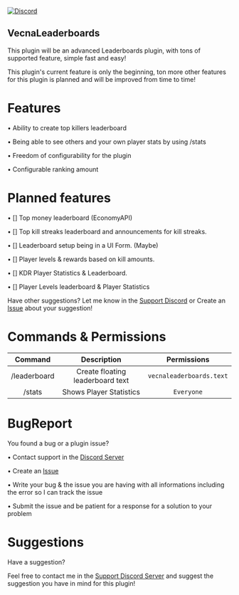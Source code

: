 [![Discord](https://img.shields.io/discord/837701868649709568.svg?label=&logo=discord&logoColor=ffffff&color=7389D8&labelColor=6A7EC2)](https://discord.gg/jWFB56RqUN) 

## VecnaLeaderboards
This plugin will be an advanced Leaderboards plugin, with tons of supported feature, simple fast and easy!

This plugin's current feature is only the beginning, ton more other features for this plugin is planned and will be improved from time to time! 


# Features 


• Ability to create top killers leaderboard

• Being able to see others and your own player stats by using /stats

• Freedom of configurability for the plugin

• Configurable ranking amount


# Planned features

• [] Top money leaderboard (EconomyAPI)

• [] Top kill streaks leaderboard and announcements for kill streaks.

• [] Leaderboard setup being in a UI Form. (Maybe)

• [] Player levels & rewards based on kill amounts.

• [] KDR Player Statistics & Leaderboard.

• [] Player Levels leaderboard & Player Statistics

Have other suggestions? Let me know in the [Support Discord](https://discord.gg/jWFB56RqUN) or Create an [Issue](https://github.com/Vecnavium/VecnaLeaderboards/issues/new) about your suggestion!

# Commands & Permissions 

|Command|Description|Permissions|
|:--:|:--:|:--:|
|/leaderboard|Create floating leaderboard text|`vecnaleaderboards.text`
|/stats|Shows Player Statistics|`Everyone`|

# BugReport

You found a bug or a plugin issue?

• Contact support in the [Discord Server](https://discord.gg/jWFB56RqUN)

• Create an [Issue](https://github.com/Vecnavium/VecnaLeaderboards/issues/new)

• Write your bug & the issue you are having with all informations including the error so I can track the issue

• Submit the issue and be patient for a response for a solution to your problem

# Suggestions

Have a suggestion?

Feel free to contact me in the [Support Discord Server](https://discord.gg/jWFB56RqUN) and suggest the suggestion you have in mind for this plugin!
